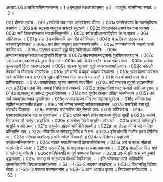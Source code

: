 अध्यायः 053
ऋत्विगादिनामकथनम् ॥ 1 ॥ इन्द्रकृतं तक्षकाश्वासनम् ॥ 2 ॥ वासुकेः स्वभगिन्या संवादः ॥ 3 ॥ 

001	शौनक उवाच । 
001a	सर्पसत्रे तदा राज्ञः पाण्डवेयस्य धीमतः ।
001a	जनमेजयस्य के त्वासन्नृत्विजः परमर्षयः ॥
002a	के सदस्या बभूवुश्च सर्पसत्रे सुदारुणे ।
002c	विषादजननेऽत्यर्थं पन्नगानां महाभय ॥
003a	सर्वं विस्तरशस्तात भवाञ्छंसितुमर्हति ।
003c	सर्पसत्रविधानज्ञविज्ञेयाः के च सूतज ॥
004	सौतिरुवाच । 
004a	हन्त ते कथयिष्यामि नामानीह मनीषिणाम् ।
004c	ये ऋत्विजः सदस्याश्च तस्यासन्नृपतेस्तदा ॥
005a	तत्र होता बभूवाथ ब्राह्मणश्चण्डभार्गवः ।
005c	च्यवनस्यान्वये ख्यातो जातो वेदविदां वरः ॥
006a	उद्गाता ब्राह्मणो वृद्धो विद्वान्कौत्सौऽथ जैमिनिः ।
006c	ब्र्हमाऽभवच्छार्ङ्गरवोऽथाध्वर्युश्चापि पिङ्गलः ॥
007a	सदस्यश्चाभवद्व्यासः पुत्रशिष्यसहायवान् ।
007c	उद्दालकः प्रमतकः श्वेतकेतुश्च पिङ्गलः ॥
008a	असितो देवलश्चैव नारदः पर्वतस्तथा ।
008c	आत्रेयः कुम्डजठरौ द्विजः कालघटस्तथा ॥
009a	वात्स्यः श्रुतश्रवा वृद्धो जपस्वाध्यायशीलवान् ।
009c	कोहलो देवशर्मा च मौद्गल्यः समसौरभः ॥
010a	एते चान्ये च बहवो ब्राह्मणा वेदपारगाः ।
010c	सदस्याश्चाभवंस्तत्र सत्रे पारिक्षितस्य ह ॥
011a	जुह्वत्स्वृत्विक्ष्वथ तदा सर्पसत्रे महाक्रतौ ।
011c	अहयः प्रापतंस्तत्र घोराः प्राणिभयावहाः ॥
012a	वसामेदोवहाः कुल्या नागानां संप्रवर्तिताः ।
012c	ववौ गन्धश्च तुमुलो दह्यतामनिशं तदा ॥
013a	पततां चैव नागानां धिष्ठितानां तथाम्बरे ।
013c	अश्रूयतानिशं शब्दः पच्यतां चाग्निना भृशम् ॥
014a	तक्षकस्तु स नागेन्द्रः पुरंदरनिवेशनम् ।
014c	गतः श्रुत्वैव राजानं दीक्षितं जनमेजयम् ॥
015a	ततः सर्वं यथावृत्तमाख्याय भुजगोत्तमः ।
015c	अगच्छच्छरणं भीत आगस्कृत्वा पुरंदरम् ॥
016a	तमिन्द्रः प्राह सुप्रीतो न तवास्तीह तक्षक ।
016c	भयं नागेन्द्र तस्माद्वै सर्पसत्रात्कदाचन ॥
017a	प्रसादितो मया पूर्वं तवार्थाय पितामहः ।
018a	तस्मात्तव भयं नास्ति व्येतु तेनसो ज्वरः ॥
019	सौतिरुवाच । 
019a	एवमाश्वासितस्तेन ततः स भुजगोत्तमः ।
019c	उवास भवने तस्मिञ्शक्रस्य मुदितः सुखी ॥
020a	अजस्रं निपतत्स्वग्नौ नागेषु भृशदुःखितः ।
020c	अल्पशेषपरीवारो वासुकिः पर्यतप्यत ॥
021a	कश्मलं चाविशद्धोरं वासुकिं पन्नगोत्तमम् ।
021c	स घूर्णमानहृदयो भगिनीमिदमब्रवीत् ॥
022a	दह्यन्तेऽङ्गानि मे भद्रे न दिशः प्रतिभान्ति माम् ।
022c	सीदामीव च संमोहाद्धूर्णतीव च मे मनः ॥
023a	दृष्टिर्भ्राम्यति मेऽतीव हृदयं दीर्यतीव च ।
023c	पतिष्याम्यवशोऽद्याहं तस्मिन्दीप्ते विभावसौ ॥
024a	पारिक्षितस्य यज्ञोऽसौ वर्ततेऽस्मज्जिघांसया ।
024c	व्यक्तं मयाऽभिगन्तव्यं प्रेतराजनिवेशनम् ॥
025a	अयं स कालः संप्राप्तो यदर्थमसि मे स्वसः ।
025c	जरत्करौ(पुरा)मयादत्तात्रायस्वास्मान्सबान्धवान् ॥
026a	आस्तीकः किल यज्ञं तं वर्तन्तं भुजगोत्तमे ।
026c	प्रतिषेत्स्यति मां पूर्वं स्वयमाह पितामहः ॥
027a	तद्वत्से ब्रूहि वत्सं स्वं कुमारं वृद्धसंमतम् ।
027c	ममाद्य त्वं सभृत्यस्य मोक्षार्थं वेदवित्तमम् ॥ ॥
इति श्रीमन्महाभारते आदिपर्वणि आस्तीकपर्वणि त्रिपञ्चाशत्तमोऽध्यायः ॥ 53 ॥ 
1-53-2 सदस्या उपद्रष्टारः ॥ 1-53-3 विधानज्ञेषु विज्ञेयाः श्रेष्ठाः ॥ 1-53-13 पच्यतां पच्यमानानाम् ॥ 1-53-15 आगः अपरांध कृत्वा ॥ त्रिपञ्चाशत्तमोऽध्यायः ॥ 53 ॥
